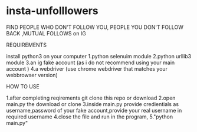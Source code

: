 # insta-unfolllowers
FIND PEOPLE WHO DON'T FOLLOW YOU, PEOPLE  YOU  DON'T FOLLOW BACK ,MUTUAL FOLLOWS on IG 

REQUIREMENTS

install python3 on your computer 
1.python selenuim module
2.python urllib3 module
3.an ig fake account (as i do not recommend using your main account )
4.a webdriver (use chrome webdriver that matches your webbrowser version)

HOW TO USE 

1.after completing reqirements git clone this repo or download 
2.open main.py the download or clone
3.inside main.py  provide credientials as username,password of your fake account,provide your real username in required username
4.close the file and run in the program, 
5."python main.py"  
